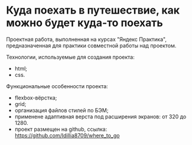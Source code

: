 # Куда поехать в путешествие, как можно будет куда-то поехать
Проектная работа, выполненная на курсах "Яндекс Практика", предназначенная для практики совместной работы над проектом.

Технологии, используемые для создания проекта:

- html;
- css.

Функциональные особенности проекта:

- flexbox-вёрстка;
- grid;
- организация файлов стилей по БЭМ;
- применене адаптивная верста под расширения экранов: от 320 до 1280.
- проект размещен на github, ссылка: https://github.com/Idillia8709/where_to_go


